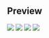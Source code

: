 ## Preview
![](https://i.ibb.co/jRd0L93/sibena.png)
![](https://ibb.co/MZbqqtn)
![](https://ibb.co/xG842GG)
![](https://ibb.co/wsm9XFq)
